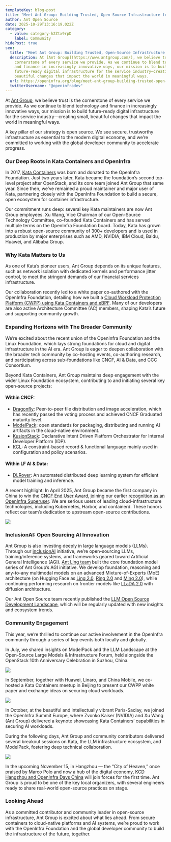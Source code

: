 ```yaml
---
templateKey: blog-post
title: "Meet Ant Group: Building Trusted, Open-Source Infrastructure for the AI Era"
author: Ant Open Source
date: 2025-10-29T13:16:19.022Z
category:
  - value: category-h2Ztx9rpD
    label: Community
hidePost: true
seo:
  title: "Meet Ant Group: Building Trusted, Open-Source Infrastructure for the AI Era"
  description: At [Ant Group](https://www.antgroup.com/), we believe trust is the
    cornerstone of every service we provide. As we continue to blend technology
    and finance in increasingly innovative ways, our mission is to build
    future-ready digital infrastructure for the service industry—creating small,
    beautiful changes that impact the world in meaningful ways.
  url: https://openinfra.org/blog/meet-ant-group-building-trusted-open-source-infrastructure-for-the-ai-era
  twitterUsername: "@openinfradev"
---
```

At [Ant Group](https://www.antgroup.com/), we believe trust is the cornerstone of every service we provide. As we continue to blend technology and finance in increasingly innovative ways, our mission is to build future-ready digital infrastructure for the service industry—creating small, beautiful changes that impact the world in meaningful ways.

A key pillar of our strategy is open source. We see secure, trustworthy infrastructure as essential to the modern digital economy, and we’re committed to working with the global developer community to accelerate progress.

### Our Deep Roots in Kata Containers and OpenInfra

In 2017, [Kata Containers](http://katacontainers.io) was born and donated to the OpenInfra Foundation. Just two years later, Kata became the foundation’s second top-level project after OpenStack, and its core team joined Ant Group that same year. Since then, we’ve remained a proud maintainer and major user of Kata, partnering closely with the OpenInfra Foundation to build a secure, open ecosystem for container infrastructure.

Our commitment runs deep: several key Kata maintainers are now Ant Group employees. Xu Wang, Vice Chairman of our Open-Source Technology Committee, co-founded Kata Containers and has served multiple terms on the OpenInfra Foundation board. Today, Kata has grown into a robust open-source community of 300+ developers and is used in production by major enterprises such as AMD, NVIDIA, IBM Cloud, Baidu, Huawei, and Alibaba Group.

### Why Kata Matters to Us

As one of Kata’s pioneer users, Ant Group depends on its unique features, such as network isolation with dedicated kernels and performance jitter control, to meet the stringent demands of our financial services infrastructure.

Our collaboration recently led to a white paper co-authored with the OpenInfra Foundation, detailing how we built a [Cloud Workload Protection Platform (CWPP) using Kata Containers and eBPF](https://katacontainers.io/collateral/kata-containers-ant-group-cwpp-ebpf_whitepaper.pdf). Many of our developers are also active Architecture Committee (AC) members, shaping Kata’s future and supporting community growth.

### Expanding Horizons with The Broader Community

We’re excited about the recent union of the OpenInfra Foundation and the Linux Foundation, which lays strong foundations for cloud and digital infrastructure in the AI era. Ant Group is eager to deepen collaboration with the broader tech community by co-hosting events, co-authoring research, and participating across sub-foundations like CNCF, AI & Data, and CCC Consortium.

Beyond Kata Containers, Ant Group maintains deep engagement with the wider Linux Foundation ecosystem, contributing to and initiating several key open-source projects:

#### Within CNCF:

* [Dragonfly](https://www.cncf.io/projects/dragonfly/): Peer-to-peer file distribution and image acceleration, which has recently passed the voting process and achieved CNCF Graduated maturity level.
* [ModelPack](https://www.cncf.io/projects/modelpack/): open standards for packaging, distributing and running AI artifacts in the cloud-native environment.
* [KusionStack](https://www.cncf.io/projects/kusionstack/): Declarative Intent Driven Platform Orchestrator for Internal Developer Platform (IDP).
* [KCL](https://www.cncf.io/projects/kcl/): A constraint-based record & functional language mainly used in configuration and policy scenarios.

#### Within LF AI & Data:

* [DLRover](https://lfaidata.foundation/projects/dl-rover/): An automated distributed deep learning system for efficient model training and inference.

A recent highlight: In April 2025, Ant Group became the first company in China to win the [CNCF End User Award](https://www.cncf.io/announcements/2025/04/03/cloud-native-computing-foundation-announces-ant-group-as-the-top-end-user-award-winner/), joining our earlier [recognition as an OpenInfra Superuser](https://superuser.openinfra.org/articles/congratulations-to-the-2022-superuser-awards-winners-ovhcloud-ant-group/). We are serious users of leading cloud-infrastructure technologies, including Kubernetes, Harbor, and containerd. These honors reflect our team’s dedication to upstream open-source contributions.

![](/img/antgroup-1.jpg)

### InclusionAI: Open Sourcing AI Innovation

Ant Group is also investing deeply in large language models (LLMs). Through our [inclusionAI](https://github.com/inclusionAI) initiative, we’re open-sourcing LLMs, training/inference systems, and frameworks geared toward Artificial General Intelligence (AGI). [Ant Ling team](https://www.linkedin.com/company/ant-ling) built the core foundation model series of Ant Group’s AGI initiative. We develop foundation, reasoning and any-to-any multimodal models on an advanced Mixture-of-Experts (MoE) architecture (on Hugging Face as [Ling 2.0](https://huggingface.co/collections/inclusionAI/ling-v2), [Ring 2.0](https://huggingface.co/collections/inclusionAI/ring-v2) and [Ming 2.0](https://huggingface.co/collections/inclusionAI/ming-v2)), while continuing performing research on frontier models like [LLaDA 2.0](https://huggingface.co/collections/inclusionAI/llada-20) with diffusion architecture.

Our Ant Open Source team recently published the [LLM Open Source Development Landscape](https://antoss-landscape.my.canva.site/), which will be regularly updated with new insights and ecosystem trends.

### Community Engagement

This year, we’re thrilled to continue our active involvement in the OpenInfra community through a series of key events both locally and globally.

In July, we shared insights on ModelPack and the LLM Landscape at the Open-Source Large Models & Infrastructure Forum, held alongside the OpenStack 10th Anniversary Celebration in Suzhou, China.

![](/img/antgroup-3group.png)

In September, together with Huawei, Linaro, and China Mobile, we co-hosted a Kata Containers meetup in Beijing to present our CWPP white paper and exchange ideas on securing cloud workloads.

![](/img/antgroup-2-biggroup.jpg)

In October, at the beautiful and intellectually vibrant Paris-Saclay, we joined the OpenInfra Summit Europe, where Zvonko Kaiser (NVIDIA) and Xu Wang (Ant Group) delivered a keynote showcasing Kata Containers’ capabilities in securing AI workloads.

During the following days, Ant Group and community contributors delivered several breakout sessions on Kata, the LLM infrastructure ecosystem, and ModelPack, fostering deep technical collaboration.

![](/img/antgroup-3.jpg)

In the upcoming November 15, in Hangzhou — the “City of Heaven,” once praised by Marco Polo and now a hub of the digital economy, [KCD Hangzhou and OpenInfra Days China](https://community.cncf.io/events/details/cncf-kcd-hangzhou-presents-kcd-hangzhou-openinfra-days-china-2025/) will join forces for the first time. Ant Group is proud to be one of the key local organizers, with several engineers ready to share real-world open-source practices on stage.

### Looking Ahead

As a committed contributor and community leader in open-source infrastructure, Ant Group is excited about what lies ahead. From secure containers to cloud-native platforms and AI systems, we’re proud to work with the OpenInfra Foundation and the global developer community to build the infrastructure of the future, together.